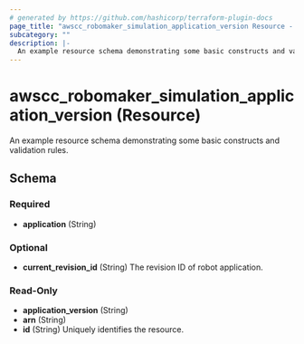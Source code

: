 ```yaml
---
# generated by https://github.com/hashicorp/terraform-plugin-docs
page_title: "awscc_robomaker_simulation_application_version Resource - terraform-provider-awscc"
subcategory: ""
description: |-
  An example resource schema demonstrating some basic constructs and validation rules.
---
```


# awscc_robomaker_simulation_application_version (Resource)

An example resource schema demonstrating some basic constructs and validation rules.



<!-- schema generated by tfplugindocs -->
## Schema

### Required

- **application** (String)

### Optional

- **current_revision_id** (String) The revision ID of robot application.

### Read-Only

- **application_version** (String)
- **arn** (String)
- **id** (String) Uniquely identifies the resource.


